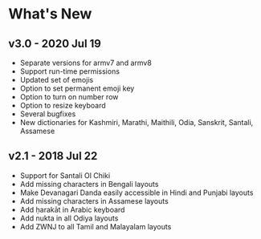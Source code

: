 # What's New

## v3.0 - 2020 Jul 19
- Separate versions for armv7 and armv8
- Support run-time permissions
- Updated set of emojis
- Option to set permanent emoji key
- Option to turn on number row
- Option to resize keyboard
- Several bugfixes
- New dictionaries for Kashmiri, Marathi, Maithili, Odia, Sanskrit, Santali, Assamese

## v2.1 - 2018 Jul 22
- Support for Santali Ol Chiki
- Add missing characters in Bengali layouts
- Make Devanagari Danda easily accessible in Hindi and Punjabi layouts
- Add missing characters in Assamese layouts
- Add ḥarakāt in Arabic keyboard
- Add nukta in all Odiya layouts
- Add ZWNJ to all Tamil and Malayalam layouts
